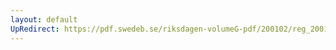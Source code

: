 ```yaml
---
layout: default
UpRedirect: https://pdf.swedeb.se/riksdagen-volumeG-pdf/200102/reg_200102/reg_200102_0035.pdf
---
```

